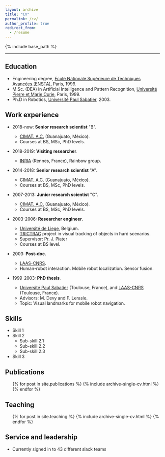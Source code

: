 ```yaml
---
layout: archive
title: "CV"
permalink: /cv/
author_profile: true
redirect_from:
  - /resume
---
```


{% include base_path %}
***
## Education
* Engineering degree, [Ecole Nationale Supérieure de Techniques Avancées (ENSTA)](https://www.ensta.fr), Paris, 1999.
* M.Sc. (DEA) in Artificial Intelligence and Pattern Recognition, [Université Pierre et Marie Curie](https://www.upmc.fr), Paris, 1999.
* Ph.D in Robotics, [Université Paul Sabatier](https://www.univ-tlse3.fr/), 2003.

## Work experience
* 2018-now: **Senior research scientist** "B".
  * [CIMAT. A.C.](https://www.cimat.mx) (Guanajuato, México).
  * Courses at BS, MSc, PhD levels.

* 2018-2019: **Visiting researcher**.
  * [INRIA](https://www.inria.fr/en/centre/rennes) (Rennes, France), Rainbow group.

* 2014-2018: **Senior research scientist** "A".
  * [CIMAT. A.C.](https://www.cimat.mx) (Guanajuato, México).
  * Courses at BS, MSc, PhD levels.

* 2007-2013: **Junior research scientist** "C".
  * [CIMAT. A.C.](http://www.cimat.mx) (Guanajuato, México).
  * Courses at BS, MSc, PhD levels.

* 2003-2006: **Researcher engineer**.
  * [Université de Liege](http://www.ulg.ac.be/), Belgium.
  * [TRICTRAC](http://www.multitel.be/trictrac/) project  in visual tracking of objects in hard scenarios.
  * Supervisor: Pr. J. Piater
  * Courses at BS level.

* 2003: **Post-doc**.  
  * [LAAS-CNRS](https://www.laas.fr/).
  * Human-robot interaction. Mobile robot localization. Sensor fusion.

* 1999-2003: **PhD thesis**.
  * [Université Paul Sabatier](www.univ-tlse3.fr/) (Toulouse, France), and  [LAAS-CNRS](https://www.laas.fr/) (Toulouse, France).
  * Advisors: M. Devy  and F. Lerasle.
  * Topic: Visual landmarks for mobile robot navigation.

## Skills
* Skill 1
* Skill 2
  * Sub-skill 2.1
  * Sub-skill 2.2
  * Sub-skill 2.3
* Skill 3

## Publications
  <ul>{% for post in site.publications %}
    {% include archive-single-cv.html %}
  {% endfor %}</ul>


## Teaching
  <ul>{% for post in site.teaching %}
    {% include archive-single-cv.html %}
  {% endfor %}</ul>

## Service and leadership
* Currently signed in to 43 different slack teams
